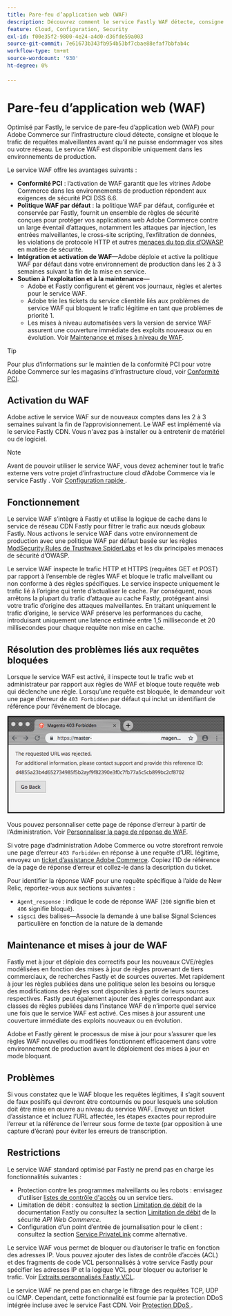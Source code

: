 ```yaml
---
title: Pare-feu d’application web (WAF)
description: Découvrez comment le service Fastly WAF détecte, consigne et bloque le trafic de requêtes malveillantes avant qu’il ne puisse endommager le réseau ou les sites Adobe Commerce.
feature: Cloud, Configuration, Security
exl-id: f00e35f2-9800-4e24-a4d0-d36fde59a003
source-git-commit: 7e61673b343fb954b53bf7cbae88efaf7bbfab4c
workflow-type: tm+mt
source-wordcount: '930'
ht-degree: 0%

---
```


# Pare-feu d’application web (WAF)

Optimisé par Fastly, le service de pare-feu d’application web (WAF) pour Adobe Commerce sur l’infrastructure cloud détecte, consigne et bloque le trafic de requêtes malveillantes avant qu’il ne puisse endommager vos sites ou votre réseau. Le service WAF est disponible uniquement dans les environnements de production.

Le service WAF offre les avantages suivants :

- **Conformité PCI** : l’activation de WAF garantit que les vitrines Adobe Commerce dans les environnements de production répondent aux exigences de sécurité PCI DSS 6.6.
- **Politique WAF par défaut** : la politique WAF par défaut, configurée et conservée par Fastly, fournit un ensemble de règles de sécurité conçues pour protéger vos applications web Adobe Commerce contre un large éventail d’attaques, notamment les attaques par injection, les entrées malveillantes, le cross-site scripting, l’exfiltration de données, les violations de protocole HTTP et autres [menaces du top dix d’OWASP](https://owasp.org/www-project-top-ten/) en matière de sécurité.
- **Intégration et activation de WAF**—Adobe déploie et active la politique WAF par défaut dans votre environnement de production dans les 2 à 3 semaines suivant la fin de la mise en service.
- **Soutien à l&#39;exploitation et à la maintenance**—
   - Adobe et Fastly configurent et gèrent vos journaux, règles et alertes pour le service WAF.
   - Adobe trie les tickets du service clientèle liés aux problèmes de service WAF qui bloquent le trafic légitime en tant que problèmes de priorité 1.
   - Les mises à niveau automatisées vers la version de service WAF assurent une couverture immédiate des exploits nouveaux ou en évolution. Voir [Maintenance et mises à niveau de WAF](#waf-maintenance-and-updates).

>[!TIP]
>
>Pour plus d’informations sur le maintien de la conformité PCI pour votre Adobe Commerce sur les magasins d’infrastructure cloud, voir [Conformité PCI](https://business.adobe.com/products/magento/pci-compliance.html).

## Activation du WAF

Adobe active le service WAF sur de nouveaux comptes dans les 2 à 3 semaines suivant la fin de l’approvisionnement. Le WAF est implémenté via le service Fastly CDN. Vous n&#39;avez pas à installer ou à entretenir de matériel ou de logiciel.

>[!NOTE]
>
>Avant de pouvoir utiliser le service WAF, vous devez acheminer tout le trafic externe vers votre projet d’infrastructure cloud d’Adobe Commerce via le service Fastly . Voir [ Configuration rapide ](fastly-configuration.md).

## Fonctionnement

Le service WAF s’intègre à Fastly et utilise la logique de cache dans le service de réseau CDN Fastly pour filtrer le trafic aux nœuds globaux Fastly. Nous activons le service WAF dans votre environnement de production avec une politique WAF par défaut basée sur les règles [ModSecurity Rules de Trustwave SpiderLabs](https://github.com/owasp-modsecurity/ModSecurity) et les dix principales menaces de sécurité d’OWASP.

Le service WAF inspecte le trafic HTTP et HTTPS (requêtes GET et POST) par rapport à l’ensemble de règles WAF et bloque le trafic malveillant ou non conforme à des règles spécifiques. Le service inspecte uniquement le trafic lié à l’origine qui tente d’actualiser le cache. Par conséquent, nous arrêtons la plupart du trafic d’attaque au cache Fastly, protégeant ainsi votre trafic d’origine des attaques malveillantes. En traitant uniquement le trafic d’origine, le service WAF préserve les performances du cache, introduisant uniquement une latence estimée entre 1,5 milliseconde et 20 millisecondes pour chaque requête non mise en cache.

## Résolution des problèmes liés aux requêtes bloquées

Lorsque le service WAF est activé, il inspecte tout le trafic web et administrateur par rapport aux règles de WAF et bloque toute requête web qui déclenche une règle. Lorsqu’une requête est bloquée, le demandeur voit une page d’erreur de `403 Forbidden` par défaut qui inclut un identifiant de référence pour l’événement de blocage.

![Page d&#39;erreur WAF](../../assets/cdn/fastly-waf-403-error.png)

Vous pouvez personnaliser cette page de réponse d’erreur à partir de l’Administration. Voir [Personnaliser la page de réponse de WAF](fastly-custom-response.md#customize-the-waf-error-page).

Si votre page d’administration Adobe Commerce ou votre storefront renvoie une page d’erreur `403 Forbidden` en réponse à une requête d’URL légitime, envoyez un [ticket d’assistance Adobe Commerce](https://experienceleague.adobe.com/en/docs/commerce-knowledge-base/kb/help-center-guide/magento-help-center-user-guide#support-case). Copiez l’ID de référence de la page de réponse d’erreur et collez-le dans la description du ticket.

Pour identifier la réponse WAF pour une requête spécifique à l’aide de New Relic, reportez-vous aux sections suivantes :

- `Agent_response` : indique le code de réponse WAF (`200` signifie bien et `406` signifie bloqué).
- `sigsci` des balises—Associe la demande à une balise Signal Sciences particulière en fonction de la nature de la demande

## Maintenance et mises à jour de WAF

Fastly met à jour et déploie des correctifs pour les nouveaux CVE/règles modélisées en fonction des mises à jour de règles provenant de tiers commerciaux, de recherches Fastly et de sources ouvertes. Met rapidement à jour les règles publiées dans une politique selon les besoins ou lorsque des modifications des règles sont disponibles à partir de leurs sources respectives. Fastly peut également ajouter des règles correspondant aux classes de règles publiées dans l’instance WAF de n’importe quel service une fois que le service WAF est activé. Ces mises à jour assurent une couverture immédiate des exploits nouveaux ou en évolution.

Adobe et Fastly gèrent le processus de mise à jour pour s’assurer que les règles WAF nouvelles ou modifiées fonctionnent efficacement dans votre environnement de production avant le déploiement des mises à jour en mode bloquant.

## Problèmes

Si vous constatez que le WAF bloque les requêtes légitimes, il s’agit souvent de faux positifs qui devront être contournés ou pour lesquels une solution doit être mise en œuvre au niveau du service WAF. Envoyez un ticket d’assistance et incluez l’URL affectée, les étapes exactes pour reproduire l’erreur et la référence de l’erreur sous forme de texte (par opposition à une capture d’écran) pour éviter les erreurs de transcription.

## Restrictions

Le service WAF standard optimisé par Fastly ne prend pas en charge les fonctionnalités suivantes :

- Protection contre les programmes malveillants ou les robots : envisagez d&#39;utiliser [listes de contrôle d&#39;accès](./fastly-vcl-allowlist.md) ou un service tiers.
- Limitation de débit : consultez la section [Limitation de débit](https://github.com/fastly/fastly-magento2/blob/master/Documentation/Guides/RATE-LIMITING.md) de la documentation Fastly ou consultez la section [Limitation de débit](https://developer.adobe.com/commerce/webapi/get-started/rate-limiting/) de la sécurité _API Web Commerce_.
- Configuration d’un point d’entrée de journalisation pour le client : consultez la section [Service PrivateLink](../development/privatelink-service.md) comme alternative.

Le service WAF vous permet de bloquer ou d’autoriser le trafic en fonction des adresses IP. Vous pouvez ajouter des listes de contrôle d’accès (ACL) et des fragments de code VCL personnalisés à votre service Fastly pour spécifier les adresses IP et la logique VCL pour bloquer ou autoriser le trafic. Voir [Extraits personnalisés Fastly VCL](fastly-vcl-custom-snippets.md).

Le service WAF ne prend pas en charge le filtrage des requêtes TCP, UDP ou ICMP. Cependant, cette fonctionnalité est fournie par la protection DDoS intégrée incluse avec le service Fast CDN. Voir [ Protection DDoS ](fastly.md#ddos-protection).
